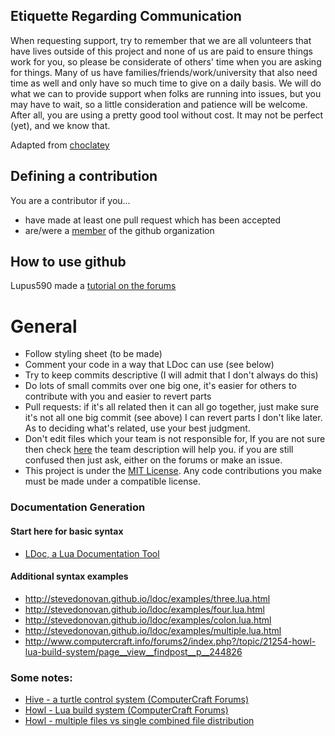 ## Etiquette Regarding Communication
When requesting support, try to remember that we are all volunteers that have lives outside of this project and none of us are paid to ensure things work for you, so please be considerate of others' time when you are asking for things. Many of us have families/friends/work/university that also need time as well and only have so much time to give on a daily basis. We will do what we can to provide support when folks are running into issues, but you may have to wait, so a little consideration and patience will be welcome. After all, you are using a pretty good tool without cost. It may not be perfect (yet), and we know that.

Adapted from [choclatey](https://github.com/chocolatey/choco#etiquette-regarding-communication)

## Defining a contribution
You are a contributor if you...
* have made at least one pull request which has been accepted
* are/were a [member](https://github.com/orgs/CC-Hive/people) of the github organization

## How to use github
Lupus590 made a [tutorial on the forums](http://www.computercraft.info/forums2/index.php?/topic/26002-)

# General
* Follow styling sheet (to be made)
* Comment your code in a way that LDoc can use (see below)
* Try to keep commits descriptive (I will admit that I don't always do this)
* Do lots of small commits over one big one, it's easier for others to contribute with you and easier to revert parts
* Pull requests: if it's all related then it can all go together, just make sure it's not all one big commit (see above) I can revert parts I don't like later. As to deciding what's related, use your best judgment.
* Don't edit files which your team is not responsible for, If you are not sure then check [here](https://github.com/orgs/CC-Hive/teams) the team description will help you. if you are still confused then just ask, either on the forums or make an issue.
* This project is under the [MIT License](). Any code contributions you make must be made under a compatible license.

### Documentation Generation

#### Start here for basic syntax
 * [LDoc, a Lua Documentation Tool](http://stevedonovan.github.io/ldoc/manual/doc.md.html)

#### Additional syntax examples
 * http://stevedonovan.github.io/ldoc/examples/three.lua.html
 * http://stevedonovan.github.io/ldoc/examples/four.lua.html
 * http://stevedonovan.github.io/ldoc/examples/colon.lua.html
 * http://stevedonovan.github.io/ldoc/examples/multiple.lua.html
 * http://www.computercraft.info/forums2/index.php?/topic/21254-howl-lua-build-system/page__view__findpost__p__244826

### Some notes:
 * [Hive - a turtle control system (ComputerCraft Forums)](http://www.computercraft.info/forums2/index.php?/topic/22421-wip-mit-hive-a-turtle-control-system)
 * [Howl - Lua build system (ComputerCraft Forums)](http://www.computercraft.info/forums2/index.php?/topic/21254-howl-lua-build-system/)
 * [Howl - multiple files vs single combined file distribution](http://www.computercraft.info/forums2/index.php?/topic/24639-howl-multiple-files-vs-single-combined-file-distribution/)
